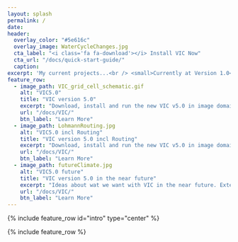 ```yaml
---
layout: splash
permalink: /
date:
header:
  overlay_color: "#5e616c"
  overlay_image: WaterCycleChanges.jpg
  cta_label: "<i class='fa fa-download'></i> Install VIC Now"
  cta_url: "/docs/quick-start-guide/"
  caption:
excerpt: 'My current projects...<br /> <small>Currently at Version 1.0</small><br /><br />'
feature_row:
  - image_path: VIC_grid_cell_schematic.gif
    alt: "VIC5.0"
    title: "VIC version 5.0"
    excerpt: "Download, install and run the new VIC v5.0 in image domain mode."
    url: "/docs/VIC/"
    btn_label: "Learn More"
  - image_path: LohmannRouting.jpg
    alt: "VIC5.0 incl Routing"
    title: "VIC version 5.0 incl Routing"
    excerpt: "Download, install and run the new VIC v5.0 in image domain mode with rouing enabled."
    url: "/docs/VIC/"
    btn_label: "Learn More"
  - image_path: futureClimate.jpg
    alt: "VIC5.0 future"
    title: "VIC version 5.0 in the near future"
    excerpt: "Ideas about wat we want with VIC in the near future. Extensions, features, experiments and projects."
    url: "/docs/VIC/"
    btn_label: "Learn More"
---
```


{% include feature_row id="intro" type="center" %}

{% include feature_row %}
